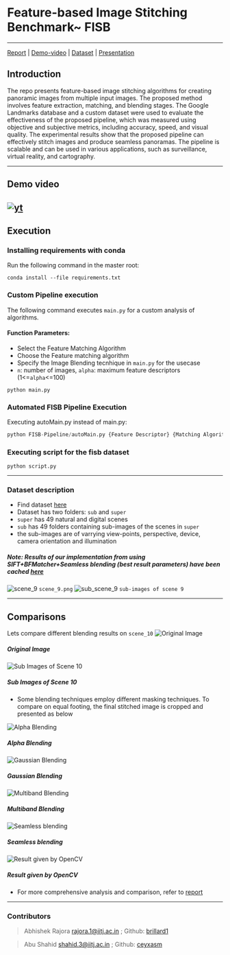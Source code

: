 # Feature-based Image Stitching Benchmark~ FISB
___
[Report](./B20CS002_B20CS003_FISB_Report.pdf) | [Demo-video](https://youtu.be/hbBockxgOn4) | [Dataset](./fisb_dataset/) | [Presentation](FISB-ppt.pdf)

## Introduction

The repo presents feature-based image stitching algorithms for creating panoramic images from multiple input images. The proposed method involves feature extraction, matching, and blending stages. The Google Landmarks database and a custom dataset were used to evaluate the effectiveness of the proposed pipeline, which was measured using objective and subjective metrics, including accuracy, speed, and visual quality. The experimental results show that the proposed pipeline can effectively stitch images and produce seamless panoramas. The pipeline is scalable and can be used in various applications, such as surveillance, virtual reality, and cartography.

---
## Demo video
 [![yt](./images/youtube.jpeg)](https://youtu.be/hbBockxgOn4)
---
## Execution
### Installing requirements with conda
Run the following command in the master root:
```shell
conda install --file requirements.txt
```
### Custom Pipeline execution
The following command executes `main.py` for a custom analysis of algorithms.
#### Function Parameters:
- Select the Feature Matching Algorithm
- Choose the Feature matching algorithm
- Specify the Image Blending tecnhique in `main.py` for the usecase
- `n`: number of images, `alpha`: maximum feature descriptors (1<=`alpha`<=100)

```shell
python main.py
```
### Automated FISB Pipeline Execution
Executing autoMain.py instead of main.py:
```py
python FISB-Pipeline/autoMain.py {Feature Descriptor} {Matching Algorithm} {n} {alpha} fisb_dataset/sub/{}/ >> output/logs/log{}.txt
```
### Executing script for the fisb dataset
```shell
python script.py
```
---
### Dataset description
* Find dataset [here](./fisb_dataset/)
* Dataset has two folders: `sub` and `super`
* `super` has 49 natural and digital scenes
* `sub` has 49 folders containing sub-images of the scenes in `super`
* the sub-images are of varrying view-points, perspective, device, camera orientation and illumination


##### Note: Results of our implementation from using SIFT+BFMatcher+Seamless blending (best result parameters) have been cached [here](./SIFT_BFM_Seamless/)

![scene_9](images/scene_9.jpeg)
`scene_9.png`
![sub_scene_9](images/sub_scene_9.png)
`sub-images of scene 9`

---
## Comparisons

Lets compare different blending results on `scene_10`
![Original Image](./images/scene_10.jpeg)
##### Original Image
![Sub Images of Scene 10](./images/sub_scene_10.png)
##### Sub Images of Scene 10

* Some blending techniques employ different masking techniques. To compare on equal footing, the final stitched image is cropped and presented as below

![Alpha Blending](./images/alpha_10.jpeg)
##### Alpha Blending
![Gaussian Blending](./images/gauss_10.jpeg)
##### Gaussian Blending
![Multiband Blending](./images/multiband_10.jpeg)
##### Multiband Blending
![Seamless blending](./images/seamless_10.jpeg)
##### Seamless blending
![Result given by OpenCV](./images/opencv_10.jpeg)
##### Result given by OpenCV

* For more comprehensive analysis and comparison, refer to [report](./B20CS002_B20CS003_FISB_Report.pdf)

---

### Contributors
> Abhishek Rajora rajora.1@iitj.ac.in ;  Github: [brillard1](https://github.com/brillard1)

> Abu Shahid shahid.3@iitj.ac.in ; Github: [ceyxasm](https://github.com/ceyxasm)
